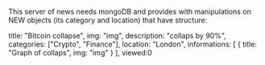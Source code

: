 This server of news needs mongoDB and provides with manipulations on NEW objects (its category and location) that have structure:

title: "Bitcoin collapse",
    img: "img",
    description: "collaps by 90%",
    categories: ["Crypto", "Finance"],
    location: "London",
    informations: [
        {
            title: "Graph of collaps",
            img: "img"
        }
    ],
    viewed:0
